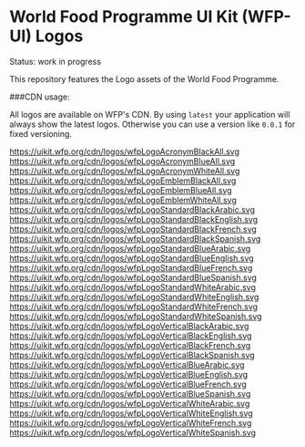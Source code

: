 # World Food Programme UI Kit (WFP-UI) Logos

Status: work in progress

This repository features the Logo assets of the World Food Programme.

###CDN usage:

All logos are available on WFP's CDN.
By using `latest` your application will always show the latest logos. Otherwise you can use a version like `0.0.1` for fixed versioning.

<!---CDN Urls-->

https://uikit.wfp.org/cdn/logos/wfpLogoAcronymBlackAll.svg
https://uikit.wfp.org/cdn/logos/wfpLogoAcronymBlueAll.svg
https://uikit.wfp.org/cdn/logos/wfpLogoAcronymWhiteAll.svg
https://uikit.wfp.org/cdn/logos/wfpLogoEmblemBlackAll.svg
https://uikit.wfp.org/cdn/logos/wfpLogoEmblemBlueAll.svg
https://uikit.wfp.org/cdn/logos/wfpLogoEmblemWhiteAll.svg
https://uikit.wfp.org/cdn/logos/wfpLogoStandardBlackArabic.svg
https://uikit.wfp.org/cdn/logos/wfpLogoStandardBlackEnglish.svg
https://uikit.wfp.org/cdn/logos/wfpLogoStandardBlackFrench.svg
https://uikit.wfp.org/cdn/logos/wfpLogoStandardBlackSpanish.svg
https://uikit.wfp.org/cdn/logos/wfpLogoStandardBlueArabic.svg
https://uikit.wfp.org/cdn/logos/wfpLogoStandardBlueEnglish.svg
https://uikit.wfp.org/cdn/logos/wfpLogoStandardBlueFrench.svg
https://uikit.wfp.org/cdn/logos/wfpLogoStandardBlueSpanish.svg
https://uikit.wfp.org/cdn/logos/wfpLogoStandardWhiteArabic.svg
https://uikit.wfp.org/cdn/logos/wfpLogoStandardWhiteEnglish.svg
https://uikit.wfp.org/cdn/logos/wfpLogoStandardWhiteFrench.svg
https://uikit.wfp.org/cdn/logos/wfpLogoStandardWhiteSpanish.svg
https://uikit.wfp.org/cdn/logos/wfpLogoVerticalBlackArabic.svg
https://uikit.wfp.org/cdn/logos/wfpLogoVerticalBlackEnglish.svg
https://uikit.wfp.org/cdn/logos/wfpLogoVerticalBlackFrench.svg
https://uikit.wfp.org/cdn/logos/wfpLogoVerticalBlackSpanish.svg
https://uikit.wfp.org/cdn/logos/wfpLogoVerticalBlueArabic.svg
https://uikit.wfp.org/cdn/logos/wfpLogoVerticalBlueEnglish.svg
https://uikit.wfp.org/cdn/logos/wfpLogoVerticalBlueFrench.svg
https://uikit.wfp.org/cdn/logos/wfpLogoVerticalBlueSpanish.svg
https://uikit.wfp.org/cdn/logos/wfpLogoVerticalWhiteArabic.svg
https://uikit.wfp.org/cdn/logos/wfpLogoVerticalWhiteEnglish.svg
https://uikit.wfp.org/cdn/logos/wfpLogoVerticalWhiteFrench.svg
https://uikit.wfp.org/cdn/logos/wfpLogoVerticalWhiteSpanish.svg
